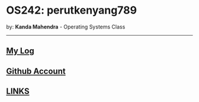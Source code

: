 # OS242: perutkenyang789
by: **Kanda Mahendra** - Operating Systems Class

---

## [My Log](TXT/mylog.txt)
## [Github Account](https://github.com/perutkenyang789)
## [LINKS](LINKS/)
